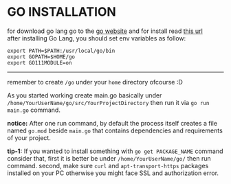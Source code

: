 # GO INSTALLATION
for download go lang go to the [go website](https://golang.org/dl/) and for install read [this url](https://golang.org/doc/install)<br/>
after installing Go Lang, you should set env variables as follow:
```
export PATH=$PATH:/usr/local/go/bin
export GOPATH=$HOME/go
export GO111MODULE=on
```
-------------
remember to create `/go` under your `home` directory ofcourse :D

As you started working create main.go basically under `/home/YourUserName/go/src/YourProjectDirectory` then run it via `go run main.go` command.<br/>

**notice:** After one run command, by default the process itself creates a file named `go.mod` beside `main.go` that contains dependencies and requirements of your project.<br/>

**tip-1:** If you wanted to install something with `go get PACKAGE_NAME` command consider that, first it is better be under `/home/YourUserName/go/` then run command. 
second, make sure `curl` and `apt-transport-https` packages installed on your PC otherwise you might face SSL and authorization error.<br/>
